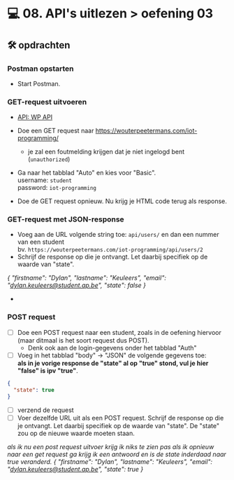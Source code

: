 # 💻 08. API's uitlezen > oefening 03

## 🛠️ opdrachten

### Postman opstarten

- Start Postman.

### GET-request uitvoeren

- [API: WP API](https://wouterpeetermans.com/iot-programming/)

- Doe een GET request naar https://wouterpeetermans.com/iot-programming/
  - je zal een foutmelding krijgen dat je niet ingelogd bent (`unauthorized`)
- Ga naar het tabblad "Auto" en kies voor "Basic".  
   username: `student`  
   password: `iot-programming`
- Doe de GET request opnieuw. Nu krijg je HTML code terug als response.

### GET-request met JSON-response

- Voeg aan de URL volgende string toe: `api/users/` en dan een nummer van een student  
  bv. `https://wouterpeetermans.com/iot-programming/api/users/2`
- Schrijf de response op die je ontvangt. Let daarbij specifiek op de waarde van "state".

_{
"firstname": "Dylan",
"lastname": "Keuleers",
"email": "dylan.keuleers@student.ap.be",
"state": false
}_

-

### POST request

- [ ] Doe een POST request naar een student, zoals in de oefening hiervoor (maar ditmaal is het soort request dus POST).
  - Denk ook aan de login-gegevens onder het tabblad "Auth"
- [ ] Voeg in het tabblad "body" -> "JSON" de volgende gegevens toe:  
       **als in je vorige response de "state" al op "true" stond, vul je hier "false" is ipv "true"**.

```json
{
  "state": true
}
```

- [ ] verzend de request
- [ ] Voer dezelfde URL uit als een POST request. Schrijf de response op die je ontvangt. Let daarbij specifiek op de waarde van "state". De "state" zou op de nieuwe waarde moeten staan.

_als ik nu een post request uitvoer krijg ik niks te zien pas als ik opnieuw naar een get request ga krijg ik een antwoord en is de state inderdaad naar true veranderd.
{
"firstname": "Dylan",
"lastname": "Keuleers",
"email": "dylan.keuleers@student.ap.be",
"state": true
}_
